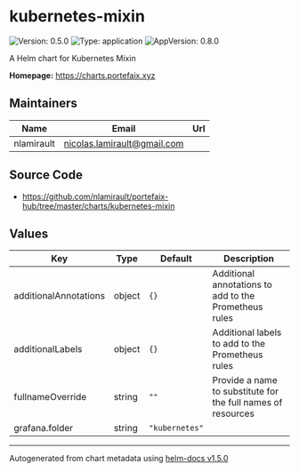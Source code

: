 # kubernetes-mixin

![Version: 0.5.0](https://img.shields.io/badge/Version-0.5.0-informational?style=flat-square) ![Type: application](https://img.shields.io/badge/Type-application-informational?style=flat-square) ![AppVersion: 0.8.0](https://img.shields.io/badge/AppVersion-0.8.0-informational?style=flat-square)

A Helm chart for Kubernetes Mixin

**Homepage:** <https://charts.portefaix.xyz>

## Maintainers

| Name | Email | Url |
| ---- | ------ | --- |
| nlamirault | nicolas.lamirault@gmail.com |  |

## Source Code

* <https://github.com/nlamirault/portefaix-hub/tree/master/charts/kubernetes-mixin>

## Values

| Key | Type | Default | Description |
|-----|------|---------|-------------|
| additionalAnnotations | object | `{}` | Additional annotations to add to the Prometheus rules |
| additionalLabels | object | `{}` | Additional labels to add to the Prometheus rules |
| fullnameOverride | string | `""` | Provide a name to substitute for the full names of resources |
| grafana.folder | string | `"kubernetes"` |  |

----------------------------------------------
Autogenerated from chart metadata using [helm-docs v1.5.0](https://github.com/norwoodj/helm-docs/releases/v1.5.0)
